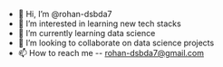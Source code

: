 - 👋 Hi, I’m @rohan-dsbda7
- 👀 I’m interested in learning new tech stacks
- 🌱 I’m currently learning data science
- 💞️ I’m looking to collaborate on data science projects 
- 📫 How to reach me -- rohan-dsbda7@gmail.com

<!---
rohan-dsbda7/rohan-dsbda7 is a ✨ special ✨ repository because its `README.md` (this file) appears on your GitHub profile.
You can click the Preview link to take a look at your changes.
--->

